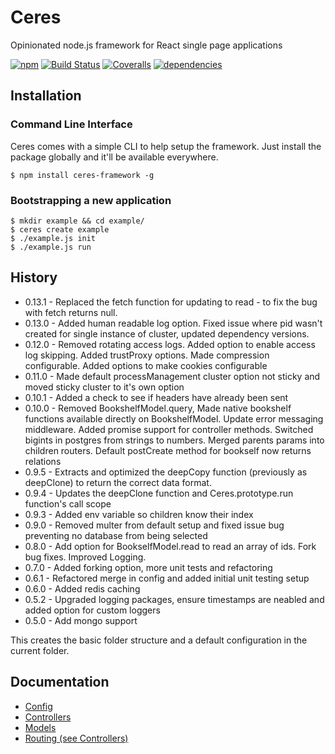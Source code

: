 # Ceres
Opinionated node.js framework for React single page applications

[![npm](https://img.shields.io/npm/v/ceres-framework.svg?maxAge=2592000)](https://www.npmjs.com/package/ceres-framework)
[![Build Status](http://img.shields.io/travis/isuttell/ceres-framework/master.svg?style=flat)](https://travis-ci.org/isuttell/ceres-framework)
[![Coveralls](https://img.shields.io/coveralls/isuttell/ceres-framework.svg)](https://coveralls.io/github/isuttell/ceres-framework)
[![dependencies](https://img.shields.io/david/isuttell/ceres-framework.svg?style=flat)](https://david-dm.org/isuttell/ceres-framework)

## Installation

### Command Line Interface
Ceres comes with a simple CLI to help setup the framework. Just install the package globally and it'll be available everywhere.
```
$ npm install ceres-framework -g
```

### Bootstrapping a new application

```
$ mkdir example && cd example/
$ ceres create example
$ ./example.js init
$ ./example.js run
```

## History
* 0.13.1 - Replaced the fetch function for updating to read - to fix the bug with fetch returns null.
* 0.13.0 - Added human readable log option. Fixed issue where pid wasn't created for single instance of cluster, updated dependency versions.
* 0.12.0 - Removed rotating access logs. Added option to enable access log skipping. Added trustProxy options. Made compression configurable. Added options to make cookies configurable
* 0.11.0 - Made default processManagement cluster option not sticky and moved sticky cluster to it's own option
* 0.10.1 - Added a check to see if headers have already been sent
* 0.10.0 - Removed BookshelfModel.query, Made native bookshelf functions available directly on BookshelfModel. Update error messaging middleware. Added promise support for controller methods. Switched bigints in postgres from strings to numbers. Merged parents params into children routers. Default postCreate method for bookself now returns relations
* 0.9.5 - Extracts and optimized the deepCopy function (previously as deepClone) to return the correct data format.
* 0.9.4 - Updates the deepClone function and Ceres.prototype.run function's call scope
* 0.9.3 - Added env variable so children know their index
* 0.9.0 - Removed multer from default setup and fixed issue bug preventing no database from being selected
* 0.8.0 - Add option for BookselfModel.read to read an array of ids. Fork bug fixes. Improved Logging.
* 0.7.0 - Added forking option, more unit tests and refactoring
* 0.6.1 - Refactored merge in config and added initial unit testing setup
* 0.6.0 - Added redis caching
* 0.5.2 - Upgraded logging packages, ensure timestamps are neabled and added option for custom loggers
* 0.5.0 - Add mongo support

This creates the basic folder structure and a default configuration in the current folder.

## Documentation
* [Config](docs/config.md)
* [Controllers](docs/controllers.md)
* [Models](docs/models.md)
* [Routing (see Controllers)](docs/controllers.md)
